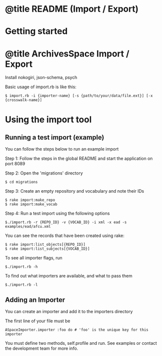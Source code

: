 # @title README (Import / Export)

# Getting started

# @title ArchivesSpace Import / Export 

Install nokogiri, json-schema, psych

Basic usage of import.rb is like this:
  
	$ import.rb -i {importer-name} [-s {path/to/your/data/file.ext}] [-x {crosswalk-name}]

# Using the import tool

## Running a test import (example)

You can follow the steps below to run an example import

Step 1: Follow the steps in the global README and start the application on port 8089

Step 2: Open the 'migrations' directory

	$ cd migrations

Step 3: Create an empty repository and vocabulary and note their IDs

	$ rake import:make_repo
	$ rake import:make_vocab

Step 4: Run a test import using the following options
		
	$./import.rb -r {REPO_ID} -v {VOCAB_ID} -i xml -x ead -s examples/ead/afcu.xml

You can see the records that have been created using rake:

	$ rake import:list_objects[{REPO_ID}]
	$ rake import:list_subjects[{VOCAB_ID}]

To see all importer flags, run
				
	$./import.rb -h

To find out what importers are available, and what to pass them
	
	$./import.rb -l

## Adding an Importer

You can create an importer and add it to the importers directory
	
The first line of your file must be
	
	ASpaceImporter.importer :foo do # 'foo' is the unique key for this importer

You must define two methods, self.profile and run. See examples or contact the development team for more info.
	


